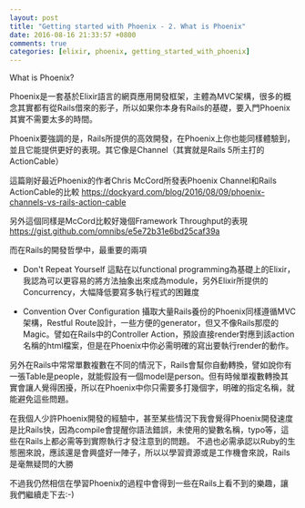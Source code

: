 ```yaml
---
layout: post
title: "Getting started with Phoenix - 2. What is Phoenix"
date: 2016-08-16 21:33:57 +0800
comments: true
categories: [elixir, phoenix, getting_started_with_phoenix]
---
```


What is Phoenix?

Phoenix是一套基於Elixir語言的網頁應用開發框架，主體為MVC架構，很多的概念其實都有從Rails借來的影子，所以如果你本身有Rails的基礎，要入門Phoenix其實不需要太多的時間。

Phoenix要強調的是，Rails所提供的高效開發，在Phoenix上你也能同樣體驗到，並且它能提供更好的表現。其它像是Channel（其實就是Rails 5所主打的ActionCable）

這篇剛好最近Phoenix的作者Chris McCord所發表Phoenix Channel和Rails ActionCable的比較
https://dockyard.com/blog/2016/08/09/phoenix-channels-vs-rails-action-cable

另外這個同樣是McCord比較好幾個Framework Throughput的表現
https://gist.github.com/omnibs/e5e72b31e6bd25caf39a

而在Rails的開發哲學中，最重要的兩項

- Don't Repeat Yourself
這點在以functional programming為基礎上的Elixir，我認為可以更容易的將方法抽象出來成為module，另外Elixir所提供的Concurrency，大幅降低要寫多執行程式的困難度

- Convention Over Configuration
攝取大量Rails養份的Phoenix同樣遵循MVC架構，Restful Route設計，一些方便的generator，但又不像Rails那麼的Magic。譬如在Rails中的Controller Action，預設直接render對應到該action名稱的html檔案，但是在Phoenix中你必需明確的寫出要執行render的動作。

另外在Rails中常常單數複數在不同的情況下，Rails會幫你自動轉換，譬如說你有一張Table是people，就能假設有一個model是person。但有時候單複數轉換其實會讓人覺得困擾，所以在Phoenix中你只需要多打幾個字，明確的指定名稱，就能避免這些問題。

在我個人少許Phoenix開發的經驗中，甚至某些情況下我會覺得Phoenix開發速度是比Rails快，因為compile會提醒你語法錯誤，未使用的變數名稱，typo等，這些在Rails上都必需等到實際執行才發注意到的問題。
不過也必需承認以Ruby的生態圈來說，應該還是會興盛好一陣子，所以以學習資源或是工作機會來說，Rails是毫無疑問的大勝

不過我仍然相信在學習Phoenix的過程中會得到一些在Rails上看不到的樂趣，讓我們繼續走下去:-)
